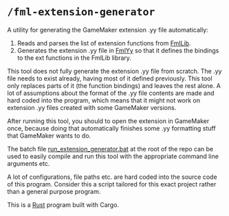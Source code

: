 
# `/fml-extension-generator`

A utility for generating the GameMaker extension .yy file automatically:

1) Reads and parses the list of extension functions from [FmlLib](https://github.com/Nikkilae/fml/tree/main/FmlLib).
2) Generates the extension .yy file in [FmlYy](https://github.com/Nikkilae/fml/tree/main/FmlYy) so that it defines the bindings to the ext functions in the FmlLib library.

This tool does not fully generate the extension .yy file from scratch. The .yy file needs to exist already, having most of it defined previously. This tool only replaces parts of it (the function bindings) and leaves the rest alone. A lot of assumptions about the format of the .yy file contents are made and hard coded into the program, which means that it might not work on extension .yy files created with some GameMaker versions.

After running this tool, you should to open the extension in GameMaker once, because doing that automatically finishes some .yy formatting stuff that GameMaker wants to do.

The batch file [run_extension_generator.bat](https://github.com/Nikkilae/fml/blob/main/run_extension_generator.bat) at the root of the repo can be used to easily compile and run this tool with the appropriate command line arguments etc.

A lot of configurations, file paths etc. are hard coded into the source code of this program. Consider this a script  tailored for this exact project rather than a general purpose program.

This is a [Rust](https://www.rust-lang.org/) program built with Cargo.
